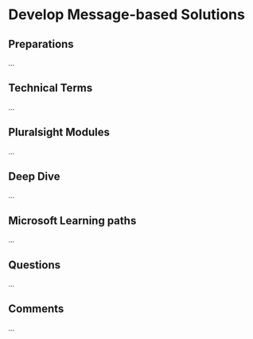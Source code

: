 # Develop Message-based Solutions

## Preparations
...

## Technical Terms
...

## Pluralsight Modules
...

## Deep Dive
...

## Microsoft Learning paths
...

## Questions
...

## Comments
...